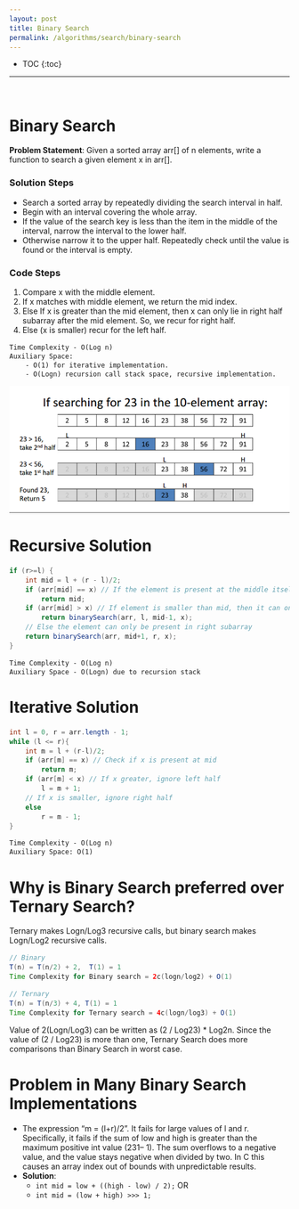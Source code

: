 ```yaml
---
layout: post
title: Binary Search
permalink: /algorithms/search/binary-search
---
```


- TOC
{:toc}

<hr><br>

# Binary Search

**Problem Statement**: Given a sorted array arr[] of n elements, write a function to search a given element x in arr[].

### Solution Steps
- Search a sorted array by repeatedly dividing the search interval in half. 
- Begin with an interval covering the whole array. 
- If the value of the search key is less than the item in the middle of the interval, narrow the interval to the lower half.
- Otherwise narrow it to the upper half. Repeatedly check until the value is found or the interval is empty.

### Code Steps
1. Compare x with the middle element.
2. If x matches with middle element, we return the mid index.
3. Else If x is greater than the mid element, then x can only lie in right half subarray after the mid element. So, we recur for right half.
4. Else (x is smaller) recur for the left half.

``` 
Time Complexity - O(Log n)
Auxiliary Space: 
    - O(1) for iterative implementation. 
    - O(Logn) recursion call stack space, recursive implementation.
```

![binary-search.png](https://github.com/arpit04tripathi/files-cdn/raw/cdn/dsa/algorithms/search/binary-search.png)

# Recursive Solution

```java
if (r>=l) { 
    int mid = l + (r - l)/2; 
    if (arr[mid] == x) // If the element is present at the middle itself 
        return mid; 
    if (arr[mid] > x) // If element is smaller than mid, then it can only be present in left subarray
        return binarySearch(arr, l, mid-1, x); 
    // Else the element can only be present in right subarray 
    return binarySearch(arr, mid+1, r, x); 
}
```
```
Time Complexity - O(Log n)
Auxiliary Space - O(Logn) due to recursion stack 
```

# Iterative Solution

```java
int l = 0, r = arr.length - 1; 
while (l <= r){ 
    int m = l + (r-l)/2; 
    if (arr[m] == x) // Check if x is present at mid
        return m; 
    if (arr[m] < x) // If x greater, ignore left half 
        l = m + 1; 
    // If x is smaller, ignore right half 
    else
        r = m - 1; 
} 
```
```
Time Complexity - O(Log n)
Auxiliary Space: O(1)
```

# Why is Binary Search preferred over Ternary Search?
Ternary makes Logn/Log3 recursive calls, but binary search makes Logn/Log2 recursive calls.
```java
// Binary
T(n) = T(n/2) + 2,  T(1) = 1
Time Complexity for Binary search = 2c(logn/log2) + O(1)
```
```java
// Ternary
T(n) = T(n/3) + 4, T(1) = 1
Time Complexity for Ternary search = 4c(logn/log3) + O(1)
```

Value of 2(Logn/Log3) can be written as (2 / Log23) * Log2n. Since the value of (2 / Log23) is more than one, Ternary Search does more comparisons than Binary Search in worst case.

# Problem in Many Binary Search Implementations
- The expression “m = (l+r)/2”. It fails for large values of l and r. Specifically, it fails if the sum of low and high is greater than the maximum positive int value (231– 1). The sum overflows to a negative value, and the value stays negative when divided by two. In C this causes an array index out of bounds with unpredictable results.
- **Solution**: 
	- `int mid = low + ((high - low) / 2);` OR 
	- `int mid = (low + high) >>> 1;`
